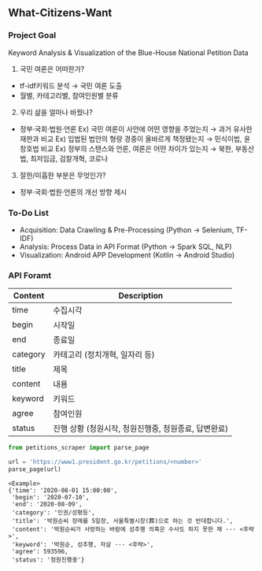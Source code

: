 
## What-Citizens-Want
### Project Goal
Keyword Analysis & Visualization of the Blue-House National Petition Data
1. 국민 여론은 어떠한가?
- tf-idf키워드 분석 → 국민 여론 도출
- 월별, 카테고리별, 참여인원별 분류

2. 우리 삶을 얼마나 바꿨나?
- 정부·국회·법원·언론
Ex) 국민 여론이 사안에 어떤 영향을 주었는지 → 과거 유사한 재판과 비교
Ex) 입법된 법안의 형량 경중이 올바르게 책정됐는지 → 민식이법, 윤창호법 비교
Ex) 정부의 스탠스와 언론, 여론은 어떤 차이가 있는지 → 북한, 부동산법, 최저임금, 검찰개혁, 코로나

3. 잘한/미흡한 부분은 무엇인가?
- 정부·국회·법원·언론의 개선 방향 제시

### To-Do List
- Acquisition: Data Crawling & Pre-Processing (Python → Selenium, TF-IDF)
- Analysis: Process Data in API Format (Python → Spark SQL, NLP)
- Visualization: Android APP Development (Kotlin → Android Studio)

### API Foramt
| Content | Description |
| --- | --- |
| time | 수집시각 |
| begin | 시작일 |
| end | 종료일 |
| category | 카테고리 (정치개혁, 일자리 등) |
| title | 제목 |
| content | 내용 |
| keyword | 키워드 |
| agree | 참여인원 |
| status | 진행 상황 (청원시작, 청원진행중, 청원종료, 답변완료) |
```python
from petitions_scraper import parse_page

url = 'https://www1.president.go.kr/petitions/<number>'
parse_page(url)
```

```
<Example>
{'time': '2020-08-01 15:00:00',
 'begin': '2020-07-10',
 'end': '2020-08-09',
 'category': '인권/성평등',
 'title': '박원순씨 장례를 5일장, 서울특별시장(葬)으로 하는 것 반대합니다.',
 'content': '박원순씨가 사망하는 바람에 성추행 의혹은 수사도 하지 못한 채 ··· <후략>',
 'keyword': '박원순, 성추행, 자살 ··· <후략>',
 'agree': 593596,
 'status': '청원진행중'}
 ```